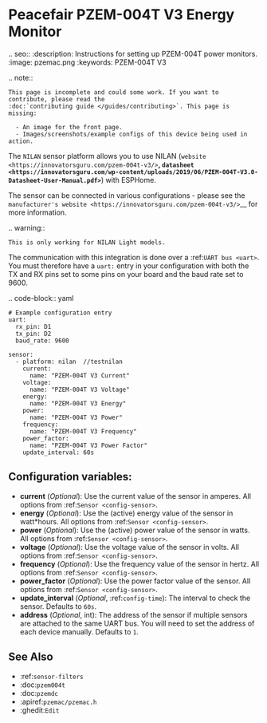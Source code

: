 Peacefair PZEM-004T V3 Energy Monitor
=====================================

.. seo::
    :description: Instructions for setting up PZEM-004T power monitors.
    :image: pzemac.png
    :keywords: PZEM-004T V3

.. note::

    This page is incomplete and could some work. If you want to contribute, please read the
    :doc:`contributing guide </guides/contributing>`. This page is missing:

      - An image for the front page.
      - Images/screenshots/example configs of this device being used in action.

The ``NILAN`` sensor platform allows you to use NILAN
(`website <https://innovatorsguru.com/pzem-004t-v3/>`__,
`datasheet <https://innovatorsguru.com/wp-content/uploads/2019/06/PZEM-004T-V3.0-Datasheet-User-Manual.pdf>`__)
with ESPHome.

The sensor can be connected in various configurations - please see the `manufacturer's website <https://innovatorsguru.com/pzem-004t-v3/>`__
for more information.

.. warning::

    This is only working for NILAN Light models.

The communication with this integration is done over a :ref:`UART bus <uart>`.
You must therefore have a ``uart:`` entry in your configuration with both the TX and RX pins set
to some pins on your board and the baud rate set to 9600.

.. code-block:: yaml

    # Example configuration entry
    uart:
      rx_pin: D1
      tx_pin: D2
      baud_rate: 9600

    sensor:
      - platform: nilan  //testnilan
        current:
          name: "PZEM-004T V3 Current"
        voltage:
          name: "PZEM-004T V3 Voltage"
        energy:
          name: "PZEM-004T V3 Energy"
        power:
          name: "PZEM-004T V3 Power"
        frequency:
          name: "PZEM-004T V3 Frequency"
        power_factor:
          name: "PZEM-004T V3 Power Factor"
        update_interval: 60s

Configuration variables:
------------------------

- **current** (*Optional*): Use the current value of the sensor in amperes. All options from
  :ref:`Sensor <config-sensor>`.
- **energy** (*Optional*): Use the (active) energy value of the sensor in watt*hours. All options from
  :ref:`Sensor <config-sensor>`.
- **power** (*Optional*): Use the (active) power value of the sensor in watts. All options from
  :ref:`Sensor <config-sensor>`.
- **voltage** (*Optional*): Use the voltage value of the sensor in volts.
  All options from :ref:`Sensor <config-sensor>`.
- **frequency** (*Optional*): Use the frequency value of the sensor in hertz.
  All options from :ref:`Sensor <config-sensor>`.
- **power_factor** (*Optional*): Use the power factor value of the sensor.
  All options from :ref:`Sensor <config-sensor>`.
- **update_interval** (*Optional*, :ref:`config-time`): The interval to check the
  sensor. Defaults to ``60s``.
- **address** (*Optional*, int): The address of the sensor if multiple sensors are attached to
  the same UART bus. You will need to set the address of each device manually. Defaults to ``1``.

See Also
--------

- :ref:`sensor-filters`
- :doc:`pzem004t`
- :doc:`pzemdc`
- :apiref:`pzemac/pzemac.h`
- :ghedit:`Edit`
